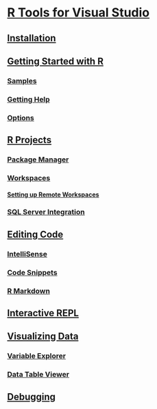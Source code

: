 # [R Tools for Visual Studio](index.md)
## [Installation](installation.md)
## [Getting Started with R](getting-started-with-r.md)
### [Samples](getting-started-samples.md)
### [Getting Help](getting-started-help.md)
### [Options](options.md)
## [R Projects](projects.md)
### [Package Manager](package-manager.md)
### [Workspaces](workspaces.md)
#### [Setting up Remote Workspaces](workspaces-remote-setup.md)
### [SQL Server Integration](sql-server.md)
## [Editing Code](code-editing.md)
### [IntelliSense](code-intellisense.md)
### [Code Snippets](code-snippets.md)
### [R Markdown](rmarkdown.md)
## [Interactive REPL](interactive-repl.md)
## [Visualizing Data](visualizing-data.md)
### [Variable Explorer](variable-explorer.md)
### [Data Table Viewer](data-table-viewer.md)
## [Debugging](debugging.md)
